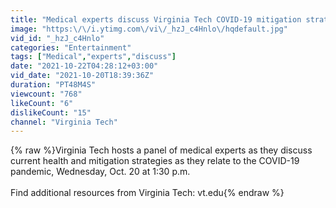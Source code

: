 ```yaml
---
title: "Medical experts discuss Virginia Tech COVID-19 mitigation strategies"
image: "https:\/\/i.ytimg.com\/vi\/_hzJ_c4Hnlo\/hqdefault.jpg"
vid_id: "_hzJ_c4Hnlo"
categories: "Entertainment"
tags: ["Medical","experts","discuss"]
date: "2021-10-22T04:28:12+03:00"
vid_date: "2021-10-20T18:39:36Z"
duration: "PT48M4S"
viewcount: "768"
likeCount: "6"
dislikeCount: "15"
channel: "Virginia Tech"
---
```

{% raw %}Virginia Tech hosts a panel of medical experts as they discuss current health and mitigation strategies as they relate to the COVID-19 pandemic, Wednesday,  Oct. 20 at 1:30 p.m.<br /><br />Find additional resources from Virginia Tech: vt.edu{% endraw %}
